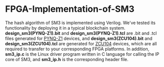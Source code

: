 # FPGA-Implementation-of-SM3
The hash algorithm of SM3 is implemented using Verilog. We've tested its functionality by deploying it in a typical blockchain system. **design_sm3(PYNQ-Z1).bit** and **design_sm3(PYNQ-Z1).tcl** are .bit and .tcl files generated for [PYNQ-Z1](https://www.xilinx.com/support/university/boards-portfolio/xup-boards/XUPPYNQ.html) devices, and **design_sm3(ZCU104).bit** and **design_sm3(ZCU104).tcl** are generated for [ZCU104](https://www.xilinx.com/products/boards-and-kits/zcu104.html) devices, which are all required to transfer to your corresponding FPGA platforms. In addition, **sm3_ip.c** is the Linux driver program written in C language for calling the IP core of SM3, and **sm3_ip.h** is the corresponding header file.
